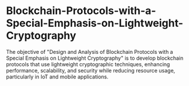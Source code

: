 # Blockchain-Protocols-with-a-Special-Emphasis-on-Lightweight-Cryptography
The objective of "Design and Analysis of Blockchain Protocols with a Special Emphasis on Lightweight Cryptography" is to develop blockchain protocols that use lightweight cryptographic techniques, enhancing performance, scalability, and security while reducing resource usage, particularly in IoT and mobile applications.
